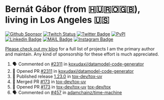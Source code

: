 # Bernát Gábor (from 🇭🇺🇷🇴🇬🇧), living in Los Angeles 🇺🇸

[![Github Sponsor](https://img.shields.io/static/v1?label=Sponsor&message=%E2%9D%A4&logo=GitHub&link=https://github.com/sponsors/gaborbernat&style=flat-square)](https://github.com/sponsors/gaborbernat)
[![Twitch Status](https://img.shields.io/twitch/status/gaborbernat?style=flat-square)](https://www.twitch.tv/gaborbernat)
[![Twitter Badge](https://img.shields.io/badge/-@gjbernat-1ca0f1?style=flat-square&labelColor=1ca0f1&logo=twitter&logoColor=white&link=https://twitter.com/gjbernat)](https://twitter.com/gjbernat)
[![PyPI](https://img.shields.io/badge/-gaborbernat-0073b7?style=flat-square&logo=Python&logoColor=white&link=https://pypi.org/user/gaborbernat/)](https://pypi.org/user/gaborbernat/)
[![Linkedin Badge](https://img.shields.io/badge/-gaborbernat-blue?style=flat-square&logo=Linkedin&logoColor=white&link=https://www.linkedin.com/in/gaborbernat/)](https://www.linkedin.com/in/gaborbernat/)
[![MAIL Badge](https://img.shields.io/badge/-gaborjbernat@gmail.com-c14438?style=flat-square&logo=Gmail&logoColor=white&link=mailto:gaborjbernat@gmail.com)](mailto:gaborjbernat@gmail.com)
[![Instagram Badge](https://img.shields.io/badge/-@gabor__bernat-845EC2?style=flat-square&labelColor=white&logo=Instagram&link=https://instagram.com/gabor_bernat/)](https://instagram.com/gabor_bernat)

[Please check out my blog](https://bernat.tech/about/) for a full list of projects I am the primary author and maintain.
Any kind of sponsorship for these effort is much appreciated.

<!--START_SECTION:activity-->

1. 🗣 Commented on [#2311](https://github.com/koxudaxi/datamodel-code-generator/pull/2311#issuecomment-2644288815) in [koxudaxi/datamodel-code-generator](https://github.com/koxudaxi/datamodel-code-generator)
2. 💪 Opened PR [#2311](https://github.com/koxudaxi/datamodel-code-generator/pull/2311) in [koxudaxi/datamodel-code-generator](https://github.com/koxudaxi/datamodel-code-generator)
3. 🚀 Published release [1.23.0](https://github.com/tox-dev/tox-uv/releases/tag/1.23.0) in [tox-dev/tox-uv](https://github.com/tox-dev/tox-uv)
4. 🎉 Merged PR [#173](https://github.com/tox-dev/tox-uv/pull/173) in [tox-dev/tox-uv](https://github.com/tox-dev/tox-uv)
5. 💪 Opened PR [#173](https://github.com/tox-dev/tox-uv/pull/173) in [tox-dev/tox-uv](https://github.com/tox-dev/tox-uv)
   [tox-dev/tox](https://github.com/tox-dev/tox)
5. 🗣 Commented on [#457](https://github.com/adamchainz/time-machine/pull/457#issuecomment-2197730644) in
[adamchainz/time-machine](https://github.com/adamchainz/time-machine)
<!--END_SECTION:activity-->
